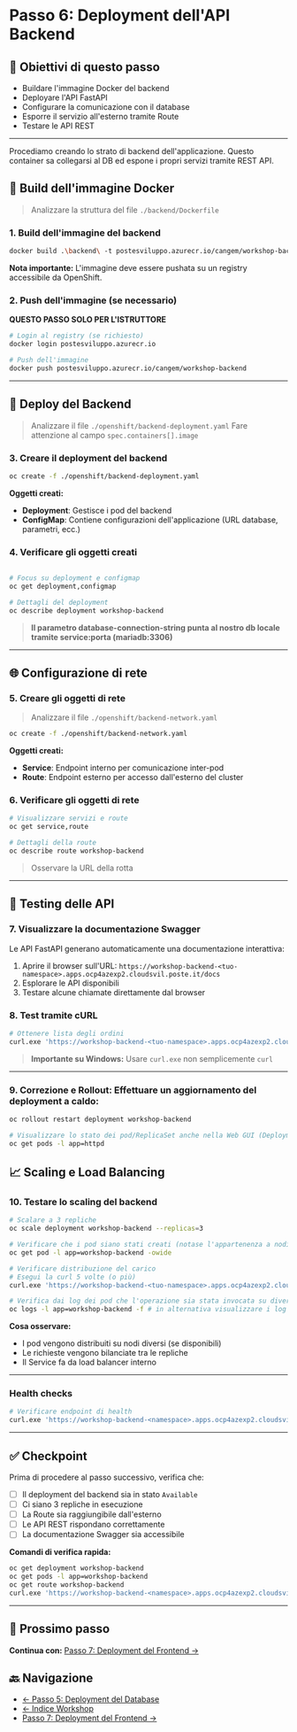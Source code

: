 # Passo 6: Deployment dell'API Backend

## 🎯 Obiettivi di questo passo

- Buildare l'immagine Docker del backend
- Deployare l'API FastAPI
- Configurare la comunicazione con il database
- Esporre il servizio all'esterno tramite Route
- Testare le API REST

---

Procediamo creando lo strato di backend dell'applicazione. Questo container sa collegarsi al DB ed espone i propri servizi tramite REST API.

## 🐳 Build dell'immagine Docker

> Analizzare la struttura del file `./backend/Dockerfile`

### 1. Build dell'immagine del backend

```bash
docker build .\backend\ -t postesviluppo.azurecr.io/cangem/workshop-backend
```

**Nota importante:** L'immagine deve essere pushata su un registry accessibile da OpenShift.

### 2. Push dell'immagine (se necessario)

**QUESTO PASSO SOLO PER L'ISTRUTTORE**

```bash
# Login al registry (se richiesto)
docker login postesviluppo.azurecr.io

# Push dell'immagine
docker push postesviluppo.azurecr.io/cangem/workshop-backend
```

---

## 🚀 Deploy del Backend

> Analizzare il file `./openshift/backend-deployment.yaml`
> Fare attenzione al campo `spec.containers[].image`

### 3. Creare il deployment del backend

```bash
oc create -f ./openshift/backend-deployment.yaml
```

**Oggetti creati:**
- **Deployment**: Gestisce i pod del backend
- **ConfigMap**: Contiene configurazioni dell'applicazione (URL database, parametri, ecc.)

### 4. Verificare gli oggetti creati

```bash

# Focus su deployment e configmap
oc get deployment,configmap

# Dettagli del deployment
oc describe deployment workshop-backend
```

> **Il parametro database-connection-string punta al nostro db locale tramite service:porta (mariadb:3306)**

---

## 🌐 Configurazione di rete

### 5. Creare gli oggetti di rete

> Analizzare il file `./openshift/backend-network.yaml`

```bash
oc create -f ./openshift/backend-network.yaml
```

**Oggetti creati:**
- **Service**: Endpoint interno per comunicazione inter-pod
- **Route**: Endpoint esterno per accesso dall'esterno del cluster

### 6. Verificare gli oggetti di rete

```bash
# Visualizzare servizi e route
oc get service,route

# Dettagli della route
oc describe route workshop-backend
```

> Osservare la URL della rotta

---

## 🧪 Testing delle API

### 7. Visualizzare la documentazione Swagger

Le API FastAPI generano automaticamente una documentazione interattiva:

1. Aprire il browser sull'URL: `https://workshop-backend-<tuo-namespace>.apps.ocp4azexp2.cloudsvil.poste.it/docs`
2. Esplorare le API disponibili
3. Testare alcune chiamate direttamente dal browser

### 8. Test tramite cURL

```bash
# Ottenere lista degli ordini
curl.exe 'https://workshop-backend-<tuo-namespace>.apps.ocp4azexp2.cloudsvil.poste.it/api/v1/orders/'
```

> **Importante su Windows:** Usare `curl.exe` non semplicemente `curl`

---

### 9. **Correzione e Rollout:** Effettuare un aggiornamento del deployment a caldo:


   ```bash
   oc rollout restart deployment workshop-backend
   
   # Visualizzare lo stato dei pod/ReplicaSet anche nella Web GUI (Deployment)
   oc get pods -l app=httpd
   ```

## 📈 Scaling e Load Balancing

### 10. Testare lo scaling del backend

```bash
# Scalare a 3 repliche
oc scale deployment workshop-backend --replicas=3

# Verificare che i pod siano stati creati (notase l'appartenenza a nodi diversi)
oc get pod -l app=workshop-backend -owide

# Verificare distribuzione del carico
# Esegui la curl 5 volte (o più)
curl.exe 'https://workshop-backend-<tuo-namespace>.apps.ocp4azexp2.cloudsvil.poste.it/api/v1/orders/'

# Verifica dai log dei pod che l'operazione sia stata invocata su diversi pod
oc logs -l app=workshop-backend -f # in alternativa visualizzare i log da Web
```

**Cosa osservare:**
- I pod vengono distribuiti su nodi diversi (se disponibili)
- Le richieste vengono bilanciate tra le repliche
- Il Service fa da load balancer interno

---

### Health checks

```bash
# Verificare endpoint di health
curl.exe 'https://workshop-backend-<namespace>.apps.ocp4azexp2.cloudsvil.poste.it/health'

```

---

## ✅ Checkpoint

Prima di procedere al passo successivo, verifica che:

- [ ] Il deployment del backend sia in stato `Available`
- [ ] Ci siano 3 repliche in esecuzione
- [ ] La Route sia raggiungibile dall'esterno
- [ ] Le API REST rispondano correttamente
- [ ] La documentazione Swagger sia accessibile

**Comandi di verifica rapida:**
```bash
oc get deployment workshop-backend
oc get pods -l app=workshop-backend
oc get route workshop-backend
curl.exe 'https://workshop-backend-<namespace>.apps.ocp4azexp2.cloudsvil.poste.it/health'
```

---

## 🚀 Prossimo passo

**Continua con:** [Passo 7: Deployment del Frontend →](./passo-7-frontend.md)

## 🔙 Navigazione

- [← Passo 5: Deployment del Database](./passo-5-database.md)
- [← Indice Workshop](./README.md)
- [Passo 7: Deployment del Frontend →](./passo-7-frontend.md)